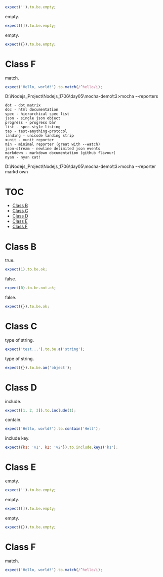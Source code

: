 ```js
expect('').to.be.empty;
```

empty.

```js
expect([]).to.be.empty;
```

empty.

```js
expect({}).to.be.empty;
```

<a name="class-f"></a>
# Class F
match.

```js
expect('Hello, world!').to.match(/^hello/i);
```


D:\Nodejs_Project\Nodejs_1706\day05\mocha-demo\t3>mocha --reporters

    dot - dot matrix
    doc - html documentation
    spec - hierarchical spec list
    json - single json object
    progress - progress bar
    list - spec-style listing
    tap - test-anything-protocol
    landing - unicode landing strip
    xunit - xunit reporter
    min - minimal reporter (great with --watch)
    json-stream - newline delimited json events
    markdown - markdown documentation (github flavour)
    nyan - nyan cat!


D:\Nodejs_Project\Nodejs_1706\day05\mocha-demo\t3>mocha --reporter markd
own
# TOC
   - [Class B](#class-b)
   - [Class C](#class-c)
   - [Class D](#class-d)
   - [Class E](#class-e)
   - [Class F](#class-f)
<a name=""></a>

<a name="class-b"></a>
# Class B
true.

```js
expect(1).to.be.ok;
```

false.

```js
expect(0).to.be.not.ok;
```

false.

```js
expect({}).to.be.ok;
```

<a name="class-c"></a>
# Class C
type of string.

```js
expect('test...').to.be.a('string');
```

type of string.

```js
expect({}).to.be.an('object');
```

<a name="class-d"></a>
# Class D
include.

```js
expect([1, 2, 3]).to.include(1);
```

contain.

```js
expect('Hello, world!').to.contain('Hell');
```

include key.

```js
expect({k1: 'v1', k2: 'v2'}).to.include.keys('k1');
```

<a name="class-e"></a>
# Class E
empty.

```js
expect('').to.be.empty;
```

empty.

```js
expect([]).to.be.empty;
```

empty.

```js
expect({}).to.be.empty;
```

<a name="class-f"></a>
# Class F
match.

```js
expect('Hello, world!').to.match(/^hello/i);
```

